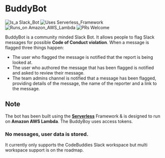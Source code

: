 # BuddyBot
![Is_a Slack_Bot](https://img.shields.io/badge/Is_a-Slack_Bot-ab47bc.svg?style=flat-square)  ![Uses Serverless_Framework](https://img.shields.io/badge/Uses-Serverless_Framework-brightgreen.svg?style=flat-square)   ![Runs_on Amazon_AWS_Lambda](https://img.shields.io/badge/Runs_on-Amazon_AWS_Lambda-ffad00.svg?style=flat-square)  ![PRs Welcome](https://img.shields.io/badge/PRs-Welcome-brightgreen.svg?style=flat-square)

BuddyBot is a community minded Slack Bot. It allows people to flag Slack messages for possible **Code of Conduct violation**. When a message is flagged three things happen:

+ The user who flagged the message is notified that the report is being looked at.
+ The user who authored the message that has been flagged is notified and asked to review their message.
+ The team admins channel is notified that a message has been flagged, providing details of the message, the name of the reporter and a link to the message.


## Note
The bot has been built using the [**Serverless**](https://serverless.com) Framework & is designed to run on **Amazon AWS Lambda**.
The BuddyBoy uses access tokens.
### **No messages, user data is stored**.

It currently only supports the CodeBuddies Slack workspace but multi workspace support is on the roadmap.